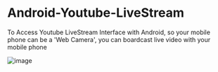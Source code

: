 # Android-Youtube-LiveStream
To Access Youtube LiveStream Interface with Android, so your mobile phone can be a 'Web Camera', you can boardcast live video with your mobile phone

![image](https://github.com/pangguoming/Android-Youtube-LiveStream/blob/master/screenshot/0160405163427.png)